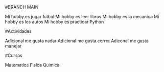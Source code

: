 #BRANCH MAIN

Mi hobby es jugar futbol
Mi hobby es leer libros
Mi hobby es la mecanica
Mi hobby es los autos
Mi hobby es practicar Python


#Actividades

Adicional me gusta nadar
Adicional me gusta correr
Adiconal me gusta manejar


#Cursos

Matematica
Fisica
Quimica
